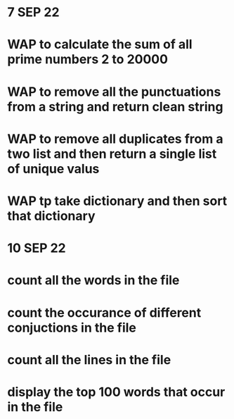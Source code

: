 # 7 SEP 22

# WAP to calculate the sum of all prime numbers 2 to 20000
# WAP to remove all the punctuations from a string and return clean string
# WAP to remove all duplicates from a two list and then return a single list of unique valus
# WAP tp take dictionary and then sort that dictionary

# 10 SEP 22

# count all the words in the file
# count the occurance of different conjuctions in the file
# count all the lines in the file
# display the top 100 words that occur in the file 